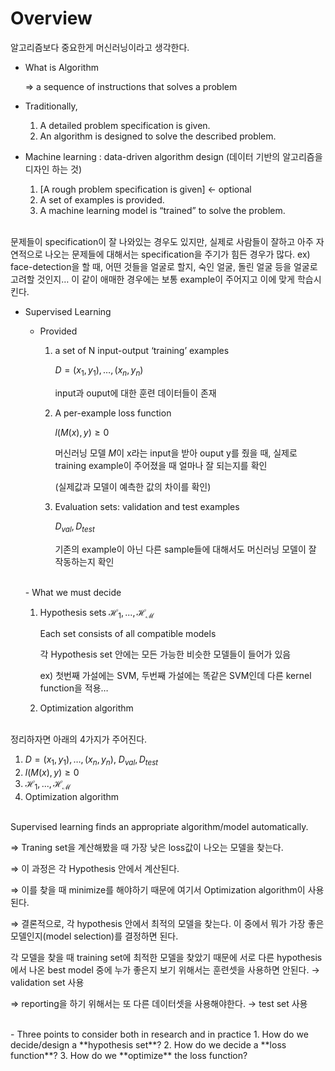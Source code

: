 # Overview

알고리즘보다 중요한게 머신러닝이라고 생각한다. 

- What is Algorithm

  ⇒ a sequence of instructions that solves a problem

- Traditionally,

  1. A detailed problem specification is given. 
  2. An algorithm is designed to solve the described problem.

- Machine learning : data-driven algorithm design (데이터 기반의 알고리즘을 디자인 하는 것)

  1. [A rough problem specification is given] ← optional
  2. A set of examples is provided.
  3. A machine learning model is “trained” to solve the problem.

<br>
문제들이 specification이 잘 나와있는 경우도 있지만, 실제로 사람들이 잘하고 아주 자연적으로 나오는 문제들에 대해서는 specification을 주기가 힘든 경우가 많다. ex) face-detection을 할 때, 어떤 것들을 얼굴로 할지, 숙인 얼굴, 돌린 얼굴 등을 얼굴로 고려할 것인지… 이 같이 애매한 경우에는 보통 example이 주어지고 이에 맞게 학습시킨다.
<br>

- Supervised Learning

  - Provided

    1. a set of N input-output ‘training’ examples

       $D = {(x_1, y_1), … , (x_n, y_n)}$ 

       input과 ouput에 대한 훈련 데이터들이 존재

    2. A per-example loss function

       $l(M(x), y) \geq 0$ 

       머신러닝 모델 $M$이 x라는 input을 받아 ouput y를 줬을 때, 실제로 training example이 주어졌을 때 얼마나 잘 되는지를 확인

       (실제값과 모델이 예측한 값의 차이를 확인)

    3. Evaluation sets: validation and test examples

       $D_{val}, D_{test}$  

       기존의 example이 아닌 다른 sample들에 대해서도 머신러닝 모델이 잘 작동하는지 확인
  
  <br>
  - What we must decide

    1. Hypothesis sets $\mathcal {H_1, ..., H_M}$ 

       Each set consists of all compatible models

       각 Hypothesis set 안에는 모든 가능한 비슷한 모델들이 들어가 있음

       ex) 첫번째 가설에는 SVM, 두번째 가설에는 똑같은 SVM인데 다른 kernel function을 적용…

    2. Optimization algorithm

<br>
  정리하자면 아래의 4가지가 주어진다.

  1. $D = {(x_1, y_1), … , (x_n, y_n)}$, $D_{val}, D_{test}$ 
  2. $l(M(x), y) \geq 0$ 
  3. $\mathcal {H_1, ..., H_M}$ 
  4. Optimization algorithm

<br>
  Supervised learning finds an appropriate algorithm/model automatically.

  ⇒ Traning set을 계산해봤을 때 가장 낮은 loss값이 나오는 모델을 찾는다.

  ⇒ 이 과정은 각 Hypothesis 안에서 계산된다.

  ⇒ 이를 찾을 때 minimize를 해야하기 때문에 여기서 Optimization algorithm이 사용된다.

  ⇒ 결론적으로, 각 hypothesis 안에서 최적의 모델을 찾는다. 이 중에서 뭐가 가장 좋은 모델인지(model selection)를 결정하면 된다.

  각 모델을 찾을 때 training set에 최적한 모델을 찾았기 때문에 서로 다른 hypothesis에서 나온 best model 중에 누가 좋은지 보기 위해서는 훈련셋을 사용하면 안된다. → validation set 사용

  ⇒ reporting을 하기 위해서는 또 다른 데이터셋을 사용해야한다. → test set 사용

<br>
  - Three points to consider both in research and in practice
    1. How do we decide/design a **hypothesis set**?
    2. How do we decide a **loss function**?
    3. How do we **optimize** the loss function?
